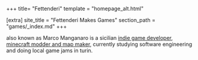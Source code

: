 +++
title= "Fettenderi"
template = "homepage_alt.html"

[extra]
site_title = "Fettenderi Makes Games"
section_path = "games/_index.md"
+++

also known as Marco Manganaro is a sicilian [indie game developer](https://fettenderi.itch.io), [minecraft modder and map maker](https://www.planetminecraft.com/member/fettenderi/), currently studying software engineering and doing local game jams in turin.